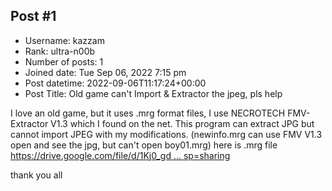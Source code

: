 ## Post #1
- Username: kazzam
- Rank: ultra-n00b
- Number of posts: 1
- Joined date: Tue Sep 06, 2022 7:15 pm
- Post datetime: 2022-09-06T11:17:24+00:00
- Post Title: Old game can't Import & Extractor the jpeg, pls help

I love an old game, but it uses .mrg format files, I use NECROTECH FMV-Extractor V1.3 which I found on the net.
This program can extract JPG but cannot import JPEG with my modifications.
(newinfo.mrg can use FMV V1.3 open and see the jpg, but can't open boy01.mrg)
here is .mrg file [https://drive.google.com/file/d/1Kj0_gd ... sp=sharing](https://drive.google.com/file/d/1Kj0_gdGonZjECjUBdyMF8z9XFXhbFBJz/view?usp=sharing)

thank you all
